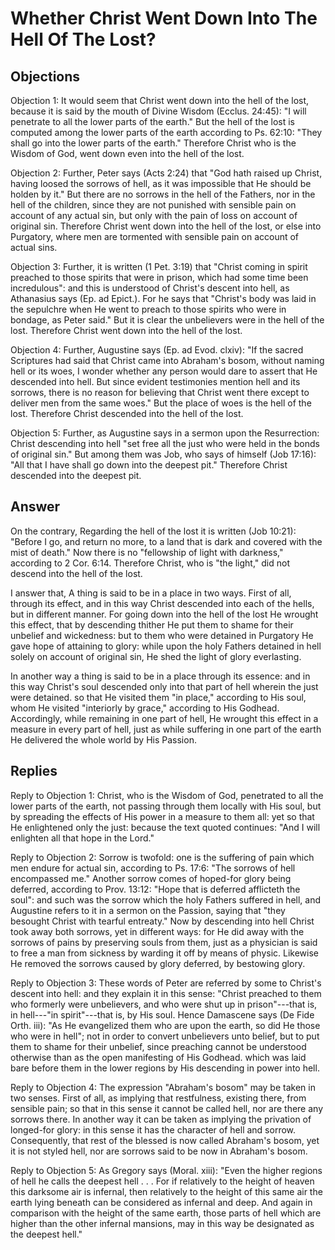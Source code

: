 # Whether Christ Went Down Into The Hell Of The Lost?

## Objections

Objection 1: It would seem that Christ went down into the hell of the lost, because it is said by the mouth of Divine Wisdom (Ecclus. 24:45): "I will penetrate to all the lower parts of the earth." But the hell of the lost is computed among the lower parts of the earth according to Ps. 62:10: "They shall go into the lower parts of the earth." Therefore Christ who is the Wisdom of God, went down even into the hell of the lost.

Objection 2: Further, Peter says (Acts 2:24) that "God hath raised up Christ, having loosed the sorrows of hell, as it was impossible that He should be holden by it." But there are no sorrows in the hell of the Fathers, nor in the hell of the children, since they are not punished with sensible pain on account of any actual sin, but only with the pain of loss on account of original sin. Therefore Christ went down into the hell of the lost, or else into Purgatory, where men are tormented with sensible pain on account of actual sins.

Objection 3: Further, it is written (1 Pet. 3:19) that "Christ coming in spirit preached to those spirits that were in prison, which had some time been incredulous": and this is understood of Christ's descent into hell, as Athanasius says (Ep. ad Epict.). For he says that "Christ's body was laid in the sepulchre when He went to preach to those spirits who were in bondage, as Peter said." But it is clear the unbelievers were in the hell of the lost. Therefore Christ went down into the hell of the lost.

Objection 4: Further, Augustine says (Ep. ad Evod. clxiv): "If the sacred Scriptures had said that Christ came into Abraham's bosom, without naming hell or its woes, I wonder whether any person would dare to assert that He descended into hell. But since evident testimonies mention hell and its sorrows, there is no reason for believing that Christ went there except to deliver men from the same woes." But the place of woes is the hell of the lost. Therefore Christ descended into the hell of the lost.

Objection 5: Further, as Augustine says in a sermon upon the Resurrection: Christ descending into hell "set free all the just who were held in the bonds of original sin." But among them was Job, who says of himself (Job 17:16): "All that I have shall go down into the deepest pit." Therefore Christ descended into the deepest pit.

## Answer

On the contrary, Regarding the hell of the lost it is written (Job 10:21): "Before I go, and return no more, to a land that is dark and covered with the mist of death." Now there is no "fellowship of light with darkness," according to 2 Cor. 6:14. Therefore Christ, who is "the light," did not descend into the hell of the lost.

I answer that, A thing is said to be in a place in two ways. First of all, through its effect, and in this way Christ descended into each of the hells, but in different manner. For going down into the hell of the lost He wrought this effect, that by descending thither He put them to shame for their unbelief and wickedness: but to them who were detained in Purgatory He gave hope of attaining to glory: while upon the holy Fathers detained in hell solely on account of original sin, He shed the light of glory everlasting.

In another way a thing is said to be in a place through its essence: and in this way Christ's soul descended only into that part of hell wherein the just were detained. so that He visited them "in place," according to His soul, whom He visited "interiorly by grace," according to His Godhead. Accordingly, while remaining in one part of hell, He wrought this effect in a measure in every part of hell, just as while suffering in one part of the earth He delivered the whole world by His Passion.

## Replies

Reply to Objection 1: Christ, who is the Wisdom of God, penetrated to all the lower parts of the earth, not passing through them locally with His soul, but by spreading the effects of His power in a measure to them all: yet so that He enlightened only the just: because the text quoted continues: "And I will enlighten all that hope in the Lord."

Reply to Objection 2: Sorrow is twofold: one is the suffering of pain which men endure for actual sin, according to Ps. 17:6: "The sorrows of hell encompassed me." Another sorrow comes of hoped-for glory being deferred, according to Prov. 13:12: "Hope that is deferred afflicteth the soul": and such was the sorrow which the holy Fathers suffered in hell, and Augustine refers to it in a sermon on the Passion, saying that "they besought Christ with tearful entreaty." Now by descending into hell Christ took away both sorrows, yet in different ways: for He did away with the sorrows of pains by preserving souls from them, just as a physician is said to free a man from sickness by warding it off by means of physic. Likewise He removed the sorrows caused by glory deferred, by bestowing glory.

Reply to Objection 3: These words of Peter are referred by some to Christ's descent into hell: and they explain it in this sense: "Christ preached to them who formerly were unbelievers, and who were shut up in prison"---that is, in hell---"in spirit"---that is, by His soul. Hence Damascene says (De Fide Orth. iii): "As He evangelized them who are upon the earth, so did He those who were in hell"; not in order to convert unbelievers unto belief, but to put them to shame for their unbelief, since preaching cannot be understood otherwise than as the open manifesting of His Godhead. which was laid bare before them in the lower regions by His descending in power into hell.

Reply to Objection 4: The expression "Abraham's bosom" may be taken in two senses. First of all, as implying that restfulness, existing there, from sensible pain; so that in this sense it cannot be called hell, nor are there any sorrows there. In another way it can be taken as implying the privation of longed-for glory: in this sense it has the character of hell and sorrow. Consequently, that rest of the blessed is now called Abraham's bosom, yet it is not styled hell, nor are sorrows said to be now in Abraham's bosom.

Reply to Objection 5: As Gregory says (Moral. xiii): "Even the higher regions of hell he calls the deepest hell . . . For if relatively to the height of heaven this darksome air is infernal, then relatively to the height of this same air the earth lying beneath can be considered as infernal and deep. And again in comparison with the height of the same earth, those parts of hell which are higher than the other infernal mansions, may in this way be designated as the deepest hell."